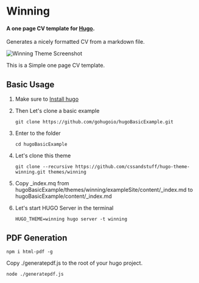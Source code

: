 # Winning
#### A one page CV template for [Hugo](http://gohugo.io/).
Generates a nicely formatted CV from a markdown file.

![Winning Theme Screenshot](https://github.com/cssandstuff/hugo-theme-winning/blob/master/images/screenshot.png)

This is a Simple one page CV template.

## Basic Usage
1. Make sure to [Install hugo](https://gohugo.io/getting-started/installing/)
2. Then Let's clone a basic example

   ```git clone https://github.com/gohugoio/hugoBasicExample.git```
3. Enter to the folder

   ```cd hugoBasicExample```
4. Let's clone this theme

   ```git clone --recursive https://github.com/cssandstuff/hugo-theme-winning.git themes/winning```

5. Copy _index.mq from hugoBasicExample/themes/winning/exampleSite/content/_index.md to
   hugoBasicExample/content/_index.md
   
6. Let's start HUGO Server in the terminal

   ```HUGO_THEME=winning hugo server -t winning```

## PDF Generation
```
npm i html-pdf -g
```
Copy ./generatepdf.js to the root of your hugo project.
```
node ./generatepdf.js
```
